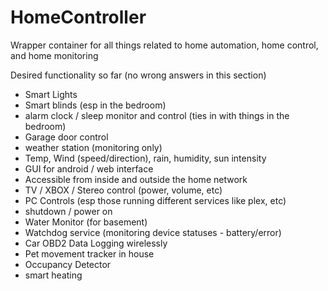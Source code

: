 # HomeController
Wrapper container for all things related to home automation, home control, and home monitoring

Desired functionality so far (no wrong answers in this section)
- Smart Lights
- Smart blinds (esp in the bedroom)
- alarm clock / sleep monitor and control (ties in with things in the bedroom)
- Garage door control
- weather station (monitoring only)
-   Temp, Wind (speed/direction), rain, humidity, sun intensity
- GUI for android / web interface
- Accessible from inside and outside the home network
- TV / XBOX / Stereo control (power, volume, etc)
- PC Controls (esp those running different services like plex, etc)
-   shutdown / power on
- Water Monitor (for basement)
- Watchdog service (monitoring device statuses - battery/error) 
- Car OBD2 Data Logging wirelessly
- Pet movement tracker in house
- Occupancy Detector
- smart heating
